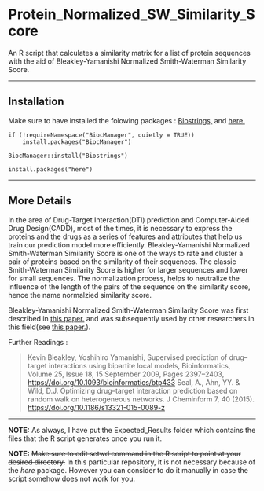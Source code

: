 # Protein_Normalized_SW_Similarity_Score
An R script that calculates a similarity matrix for a list of protein sequences with the aid of Bleakley-Yamanishi Normalized Smith-Waterman Similarity Score.

-------------------------------------------------------------------------------------------------------------------------------------------------------------
## Installation
Make sure to have installed the folowing packages : [Biostrings,](https://bioconductor.org/packages/release/bioc/html/Biostrings.html) and [here.](https://here.r-lib.org/)

```
if (!requireNamespace("BiocManager", quietly = TRUE))
    install.packages("BiocManager")

BiocManager::install("Biostrings")
```

```
install.packages("here")
```

--------------------------------------------------------------------------------------------------------------------------------------------------------------
## More Details
In the area of Drug-Target Interaction(DTI) prediction and Computer-Aided Drug Design(CADD), most of the times, it is necessary to express the proteins and the drugs as a series of features and attributes that help us train our prediction model more efficiently. Bleakley-Yamanishi Normalized Smith-Waterman Similarity Score is one of the ways to rate and cluster a pair of proteins based on the similarity of their sequences.
The classic Smith-Waterman Similarity Score is higher for larger sequences and lower for small sequences. The normalization process, helps to neutralize the influence of the length of the pairs of the sequence on the similarity score, hence the name normalzied similarity score.

Bleakley-Yamanishi Normalized Smith-Waterman Similarity Score was first described in [this paper.](https://academic.oup.com/bioinformatics/article/25/18/2397/197654?login=true) and was subsequently used by other researchers in this field(see [this paper.](https://jcheminf.biomedcentral.com/articles/10.1186/s13321-015-0089-z)).




Further Readings :

>Kevin Bleakley, Yoshihiro Yamanishi, Supervised prediction of drug–target interactions using bipartite local models, Bioinformatics, Volume 25, Issue 18, 15 September 2009, Pages 2397–2403, https://doi.org/10.1093/bioinformatics/btp433
Seal, A., Ahn, YY. & Wild, D.J. Optimizing drug–target interaction prediction based on random walk on heterogeneous networks. J Cheminform 7, 40 (2015). https://doi.org/10.1186/s13321-015-0089-z

----------------------------------------------------------------------------------------------------------------------------------------------------------------
**NOTE:** As always, I have put the Expected_Results folder which contains the files that the R script generates once you run it.

**NOTE:** ~~Make sure to edit setwd command in the R script to point at your desired directory.~~ In this particular repository, it is not necessary because of the *here* package. However you can consider to do it manually in case the script somehow does not work for you.
